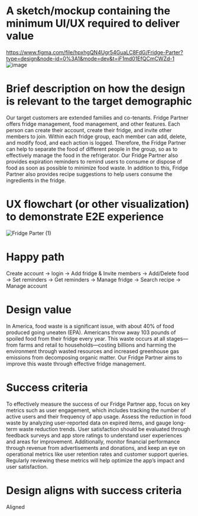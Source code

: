 # A sketch/mockup containing the minimum UI/UX required to deliver value
https://www.figma.com/file/hpxhgQN4Ugr54GuaLC8FdG/Fridge-Parter?type=design&node-id=0%3A1&mode=dev&t=iF1md01EfQCmCWZd-1
![image](https://github.com/gly66/545GroupProject/assets/80219810/aba9c3cb-11f8-4317-ae03-9c869715f01e)

# Brief description on how the design is relevant to the target demographic
Our target customers are extended families and co-tenants. Fridge Partner offers fridge management, food management, and other features. Each person can create their account, create their fridge, and invite other members to join. Within each fridge group, each member can add, delete, and modify food, and each action is logged. Therefore, the Fridge Partner can help to separate the food of different people in the group, so as to effectively manage the food in the refrigerator. Our Fridge Partner also provides expiration reminders to remind users to consume or dispose of food as soon as possible to minimize food waste. In addition to this, Fridge Partner also provides recipe suggestions to help users consume the ingredients in the fridge.
# UX flowchart (or other visualization) to demonstrate E2E experience
![Fridge Parter (1)](https://github.com/gly66/545GroupProject/assets/80219810/b4bad0bc-86c0-4712-a009-2a6c64d77ce9)


# Happy path
Create account -> login -> Add fridge & Invite members -> Add/Delete food -> Set reminders -> Get reminders -> Manage fridge -> Search recipe -> Manage account

# Design value
In America, food waste is a significant issue, with about 40% of food produced going uneaten (EPA). Americans throw away 103 pounds of spoiled food from their fridge every year. This waste occurs at all stages—from farms and retail to households—costing billions and harming the environment through wasted resources and increased greenhouse gas emissions from decomposing organic matter. Our Fridge Partner aims to improve this waste through effective fridge management.

# Success criteria
To effectively measure the success of our Fridge Partner app, focus on key metrics such as user engagement, which includes tracking the number of active users and their frequency of app usage. Assess the reduction in food waste by analyzing user-reported data on expired items, and gauge long-term waste reduction trends. User satisfaction should be evaluated through feedback surveys and app store ratings to understand user experiences and areas for improvement. Additionally, monitor financial performance through revenue from advertisements and donations, and keep an eye on operational metrics like user retention rates and customer support queries. Regularly reviewing these metrics will help optimize the app’s impact and user satisfaction.

# Design aligns with success criteria
Aligned
